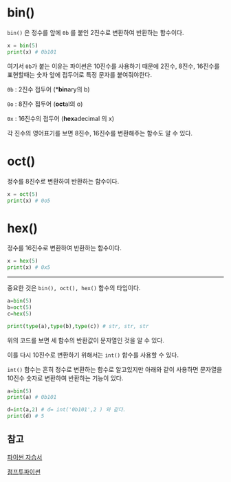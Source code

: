 # bin()



`bin()` 은 정수를 앞에 `0b` 를 붙인 2진수로 변환하여 반환하는 함수이다.

```python
x = bin(5)
print(x) # 0b101
```

여기서 `0b`가 붙는 이유는 파이썬은 10진수를 사용하기 때문에 2진수, 8진수, 16진수를 표현할때는 숫자 앞에 접두어로 특정 문자를 붙여줘야한다.

`0b` : 2진수 접두어 (***bin**ary의 b)

`0o` : 8진수 접두어 (**oct**al의 o)

`0x` : 16진수의 접두어 (**hex**adecimal 의 x)

각 진수의 영어표기를 보면 8진수, 16진수를 변환해주는 함수도 알 수 있다.



# oct()

정수를 8진수로 변환하여 반환하는 함수이다.

```python
x = oct(5)
print(x) # 0o5
```



# hex()

정수를 16진수로 변환하여 반환하는 함수이다.

```python
x = hex(5)
print(x) # 0x5
```



---



중요한 것은 `bin(), oct(), hex()` 함수의 타입이다.

```python
a=bin(5)
b=oct(5)
c=hex(5)

print(type(a),type(b),type(c)) # str, str, str
```

위의 코드를 보면 세 함수의 반환값이 문자열인 것을 알 수 있다.

이를 다시 10진수로 변환하기 위해서는 `int()` 함수를 사용할 수 있다.

`int()` 함수는 흔히 정수로 변환하는 함수로 알고있지만 아래와 같이 사용하면 문자열을 10진수 숫자로 변환하여 반환하는 기능이 있다.

```python
a=bin(5)
print(a) # 0b101

d=int(a,2) # d= int('0b101',2 ) 와 같다.
print(d) # 5
```



## 참고

[파이썬 자습서](https://docs.python.org/ko/3/library/functions.html#bin)

[점프투파이썬](https://wikidocs.net/32#int)